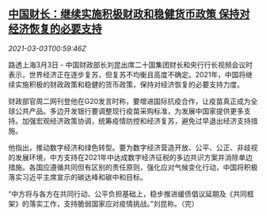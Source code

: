 <!--1614734594000-->
[中国财长：继续实施积极财政和稳健货币政策 保持对经济恢复的必要支持](https://cn.reuters.com/article/china-finmin-policy-outlook-0303-idCNKCS2AV034)
------

<div><i>2021-03-03T00:59:46Z</i></div><p>路透上海3月3日 - 中国财政部长刘昆出席二十国集团财长和央行行长视频会议时表示，世界经济正在逐步复苏，但复苏不均衡且高度不确定。2021年，中国将继续实施积极的财政政策和稳健的货币政策，保持对经济恢复的必要支持力度。</p><p>财政部官周二网刊登他在G20发言时称，要增进国际抗疫合作，让疫苗真正成为全球公共产品。多边开发银行要调整现行疫苗采购标准，为发展中国家提供更多支持。加强宏观经济政策协调，统筹疫情防控和经济复苏，避免过早退出经济支持措施。</p><p>他指出，推动数字经济和绿色转型。要为数字经济营造开放、公平、公正、非歧视的发展环境，中方支持在2021年中达成数字经济征税的多边共识方案并消除单边措施。各国应遵循共同但有区别的责任原则，强化应对气候变化行动，中国将积极落实习近平主席宣示的碳达峰和碳中和目标。</p><p>“中方将与各方在共同行动、公平负担基础上，稳步推进缓债倡议延期及《共同框架》的落实工作，支持脆弱国家应对疫情挑战。”刘昆称。（完）</p>
